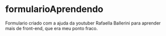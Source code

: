 # formularioAprendendo
Formulario criado com a ajuda da youtuber Rafaella Ballerini para aprender mais de front-end, que era meu ponto fraco.
